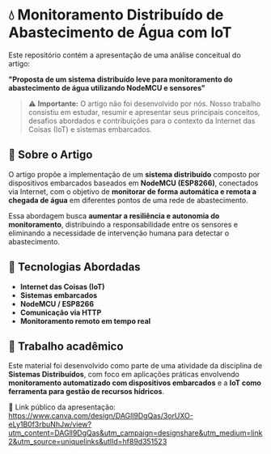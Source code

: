 # 💧 Monitoramento Distribuído de Abastecimento de Água com IoT

Este repositório contém a apresentação de uma análise conceitual do artigo:

**"Proposta de um sistema distribuído leve para monitoramento do abastecimento de água utilizando NodeMCU e sensores"**

> ⚠️ **Importante:** O artigo não foi desenvolvido por nós. Nosso trabalho consistiu em estudar, resumir e apresentar seus principais conceitos, desafios abordados e contribuições para o contexto da Internet das Coisas (IoT) e sistemas embarcados.

## 🧠 Sobre o Artigo

O artigo propõe a implementação de um **sistema distribuído** composto por dispositivos embarcados baseados em **NodeMCU (ESP8266)**, conectados via Internet, com o objetivo de **monitorar de forma automática e remota a chegada de água** em diferentes pontos de uma rede de abastecimento.

Essa abordagem busca **aumentar a resiliência e autonomia do monitoramento**, distribuindo a responsabilidade entre os sensores e eliminando a necessidade de intervenção humana para detectar o abastecimento.

## 🔧 Tecnologias Abordadas

- **Internet das Coisas (IoT)**
- **Sistemas embarcados**
- **NodeMCU / ESP8266**
- **Comunicação via HTTP**
- **Monitoramento remoto em tempo real**

## 👥 Trabalho acadêmico

Este material foi desenvolvido como parte de uma atividade da disciplina de **Sistemas Distribuídos**, com foco em aplicações práticas envolvendo **monitoramento automatizado com dispositivos embarcados** e a **IoT como ferramenta para gestão de recursos hídricos**.

📎 Link público da apresentação:  
https://www.canva.com/design/DAGll9DgQas/3orUXO-eLy1B0f3rbuNhJw/view?utm_content=DAGll9DgQas&utm_campaign=designshare&utm_medium=link2&utm_source=uniquelinks&utlId=hf89d351523
